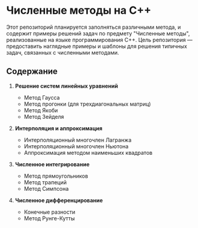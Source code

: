 # Численные методы на C++

Этот репозиторий планируется заполняться различными метода, и содержит примеры решений задач по предмету "Численные методы", реализованные на языке программирования C++. Цель репозитория — предоставить наглядные примеры и шаблоны для решения типичных задач, связанных с численными методами.

## Содержание

1. **Решение систем линейных уравнений**
   - Метод Гаусса
   - Метод прогонки (для трехдиагональных матриц)
   - Метод Якоби
   - Метод Зейделя

2. **Интерполяция и аппроксимация**
   - Интерполяционный многочлен Лагранжа
   - Интерполяционный многочлен Ньютона
   - Аппроксимация методом наименьших квадратов

3. **Численное интегрирование**
   - Метод прямоугольников
   - Метод трапеций
   - Метод Симпсона

4. **Численное дифференцирование**
   - Конечные разности
   - Метод Рунге-Кутты



